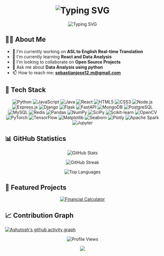 

<!-- Introduction with Typing Effect -->
<!-- Animated Welcome -->
<div align="center">
  <h1>
    <img src="https://readme-typing-svg.herokuapp.com?font=Poppins&size=35&duration=3000&pause=2000&color=2F81F7&center=true&width=550&lines=Hi+there%2C+I'm+Sebastian+Jose+%F0%9F%91%8B;Welcome+to+my+GitHub+Profile!" alt="Typing SVG" />
  </h1>
</div>



<!-- Professional Title Animation -->
<p align="center">
  <img src="https://readme-typing-svg.herokuapp.com?font=Poppins&weight=600&size=20&pause=1000&color=58A6FF&width=435&lines=Full+Stack+Developer+%F0%9F%92%BB;Data+Science+Enthusiast+%F0%9F%93%8A;Machine+Learning+Explorer+%F0%9F%A4%96;Problem+Solver+%F0%9F%92%A1;Open+Source+Contributor+%E2%9C%A8" alt="Typing SVG" />
</p>

<!-- About Me Section -->
## 👨‍💻 About Me

- 🔭 I'm currently working on **ASL to English Real-time Translation**
- 🌱 I'm currently learning **React and Data Analysis**
- 👯 I'm looking to collaborate on **Open Source Projects**
- 💬 Ask me about **Data Analysis using python**
- 📫 How to reach me: **sebastianjose12.m@gmail.com**

<!-- Tech Stack Section -->
## 🚀 Tech Stack

<p align="center">
  <!-- Programming Languages -->
  <img src="https://img.shields.io/badge/Python-3776AB?style=for-the-badge&logo=python&logoColor=white" alt="Python" />
  <img src="https://img.shields.io/badge/JavaScript-F7DF1E?style=for-the-badge&logo=javascript&logoColor=black" alt="JavaScript" />
  <img src="https://img.shields.io/badge/Java-ED8B00?style=for-the-badge&logo=java&logoColor=white" alt="Java" />
  
  <!-- Frontend -->
  <img src="https://img.shields.io/badge/React-20232A?style=for-the-badge&logo=react&logoColor=61DAFB" alt="React" />
  <img src="https://img.shields.io/badge/HTML5-E34F26?style=for-the-badge&logo=html5&logoColor=white" alt="HTML5" />
  <img src="https://img.shields.io/badge/CSS3-1572B6?style=for-the-badge&logo=css3&logoColor=white" alt="CSS3" />
  
  <!-- Backend -->
  <img src="https://img.shields.io/badge/Node.js-43853D?style=for-the-badge&logo=node.js&logoColor=white" alt="Node.js" />
  <img src="https://img.shields.io/badge/Express.js-404D59?style=for-the-badge" alt="Express.js" />
  <img src="https://img.shields.io/badge/Django-092E20?style=for-the-badge&logo=django&logoColor=white" alt="Django" />
  <img src="https://img.shields.io/badge/Flask-000000?style=for-the-badge&logo=flask&logoColor=white" alt="Flask" />
  <img src="https://img.shields.io/badge/FastAPI-009688?style=for-the-badge&logo=FastAPI&logoColor=white" alt="FastAPI" />
  
  <!-- Database -->
  <img src="https://img.shields.io/badge/MongoDB-4EA94B?style=for-the-badge&logo=mongodb&logoColor=white" alt="MongoDB" />
  <img src="https://img.shields.io/badge/PostgreSQL-316192?style=for-the-badge&logo=postgresql&logoColor=white" alt="PostgreSQL" />
  <img src="https://img.shields.io/badge/MySQL-005C84?style=for-the-badge&logo=mysql&logoColor=white" alt="MySQL" />
  <img src="https://img.shields.io/badge/Redis-DC382D?style=for-the-badge&logo=redis&logoColor=white" alt="Redis" />


  <!-- Data Science & ML -->
  <img src="https://img.shields.io/badge/Pandas-150458?style=for-the-badge&logo=pandas&logoColor=white" alt="Pandas" />
  <img src="https://img.shields.io/badge/NumPy-013243?style=for-the-badge&logo=numpy&logoColor=white" alt="NumPy" />
  <img src="https://img.shields.io/badge/SciPy-8CAAE6?style=for-the-badge&logo=scipy&logoColor=white" alt="SciPy" />
  <img src="https://img.shields.io/badge/Scikit--learn-F7931E?style=for-the-badge&logo=scikit-learn&logoColor=white" alt="Scikit-learn" />
  
  <!-- Computer Vision -->
  <img src="https://img.shields.io/badge/OpenCV-5C3EE8?style=for-the-badge&logo=opencv&logoColor=white" alt="OpenCV" />
  <img src="https://img.shields.io/badge/PyTorch-EE4C2C?style=for-the-badge&logo=pytorch&logoColor=white" alt="PyTorch" />
  <img src="https://img.shields.io/badge/TensorFlow-FF6F00?style=for-the-badge&logo=tensorflow&logoColor=white" alt="TensorFlow" />
  
  <!-- Data Visualization -->
  <img src="https://img.shields.io/badge/Matplotlib-11557c?style=for-the-badge&logo=python&logoColor=white" alt="Matplotlib" />
  <img src="https://img.shields.io/badge/Seaborn-3776AB?style=for-the-badge&logo=python&logoColor=white" alt="Seaborn" />
  <img src="https://img.shields.io/badge/Plotly-3F4F75?style=for-the-badge&logo=plotly&logoColor=white" alt="Plotly" />
  
  <!-- Big Data -->
  <img src="https://img.shields.io/badge/Apache_Spark-E25A1C?style=for-the-badge&logo=apache-spark&logoColor=white" alt="Apache Spark" />
  <img src="https://img.shields.io/badge/Jupyter-F37626?style=for-the-badge&logo=jupyter&logoColor=white" alt="Jupyter" />
</p>

<!-- GitHub Stats Section -->
## 📊 GitHub Statistics

<p align="center">
  <img src="https://github-readme-stats.vercel.app/api?username=Sebastianx0808&show_icons=true&theme=radical" alt="GitHub Stats" />
</p>

<p align="center">
  <img src="https://github-readme-streak-stats.herokuapp.com/?user=Sebastianx0808&theme=radical" alt="GitHub Streak" />
</p>

<p align="center">
  <img src="https://github-readme-stats.vercel.app/api/top-langs/?username=Sebastianx0808&layout=compact&theme=radical" alt="Top Languages" />
</p>

<!-- Featured Projects Section -->
## 🌟 Featured Projects

<p align="center">
  <a href="https://github.com/Sebastianx0808/fin_calc">
    <img src="https://github-readme-stats.vercel.app/api/pin/?username=Sebastianx0808&repo=fin_calc&theme=radical" alt="Financial Calculator" />
  </a>
</p>

<!-- Activity Graph -->
## 📈 Contribution Graph

[![Ashutosh's github activity graph](https://github-readme-activity-graph.vercel.app/graph?username=Sebastianx0808&theme=react-dark)](https://github.com/ashutosh00710/github-readme-activity-graph)



<!-- Profile Views Counter -->
<p align="center">
  <img src="https://komarev.com/ghpvc/?username=Sebastianx0808&color=blueviolet&style=flat-square&label=Profile+Views" alt="Profile Views" />
</p>

<!-- Footer -->
<p align="center">
  <img src="https://capsule-render.vercel.app/api?type=waving&color=gradient&height=100&section=footer" />
</p>
